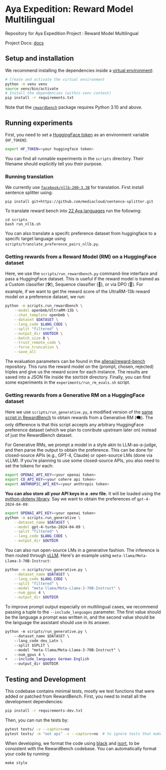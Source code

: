 # Aya Expedition: Reward Model Multilingual

Repository for Aya Expedition Project : Reward Model Multilingual

Project Docs: [docs](https://docs.google.com/document/d/11l7Mb60JMRpdJpp9-B7VjWOF4FshBdjzY0FDOTq9sMk/edit?usp=sharing)

## Setup and installation

We recommend installing the dependencies inside a [virtual environment](https://docs.python.org/3/library/venv.html):

```sh
# Create and activate the virtual environment
python -m venv venv
source venv/bin/activate
# Install the dependencies (within venv context)
pip install -r requirements.txt
```

Note that the [`rewardbench`](https://pypi.org/project/rewardbench/) package requires Python 3.10 and above.

## Running experiments

First, you need to set a [HuggingFace token](https://huggingface.co/settings/tokens) as an environment variable (`HF_TOKEN`):

```sh
export HF_TOKEN=<your huggingface token>
```

You can find all runnable experiments in the `scripts` directory.
Their filename should explicitly tell you their purpose. 

### Running translation

 We currently use [`facebook/nllb-200-3.3B`](https://huggingface.co/facebook/nllb-200-3.3B) for translation. First install sentence splitter using: 

 ```
 pip install git+https://github.com/mediacloud/sentence-splitter.git
 ```

 To translate reward bench into [22 Aya languages](https://arxiv.org/abs/2405.15032) run the following:

```  
cd scripts
bash run_nllb.sh
```

You can also translate a specifc preference dataset from huggingface to a specifc target language using `scripts/translate_preference_pairs_nllb.py`.

### Getting rewards from a Reward Model (RM) on a HuggingFace dataset

Here, we use the `scripts/run_rewardbench.py` command-line interface and pass a HuggingFace dataset.
This is useful if the reward model is trained as a Custom classifier (🛠️), Sequence classifier (🔢), or via DPO (🎯).
For example, if we want to get the reward score of the UltraRM-13b reward model on a preference dataset, we run:

```sh
python -m scripts.run_rewardbench \
    --model openbmb/UltraRM-13b \
    --chat_template openbmb \
    --dataset $DATASET \
    --lang_code $LANG_CODE \
    --split "filtered" \
    --output_dir $OUTDIR \
    --batch_size 8 \
    --trust_remote_code \
    --force_truncation \
    --save_all 
```

The evaluation parameters can be found in the [allenai/reward-bench](https://github.com/allenai/reward-bench/blob/main/scripts/configs/eval_configs.yaml) repository.
This runs the reward model on the (prompt, chosen, rejected) triples and give us the reward score for each instance.
The results are saved into a JSON file inside the `$OUTDIR` directory.
Finally, you can find some experiments in the `experiments/run_rm_evals.sh` script.

### Getting rewards from a Generative RM on a HuggingFace dataset

Here we use `scripts/run_generative.py`, a modified version of the [same script in RewardBench](https://github.com/allenai/reward-bench/blob/main/scripts/run_generative.py) to obtain rewards from a Generative RM (🗨️).
The only difference is that this script accepts any arbitrary HuggingFace preference dataset (which we plan to conribute upstream later on) instead of just the RewardBench dataset.

For Generative RMs, we prompt a model in a style akin to LLM-as-a-judge, and then parse the output to obtain the preference.
This can be done for closed-source APIs (e.g., GPT-4, Claude) or open-source LMs (done via vLLM).
If you're planning to use some closed-source APIs, you also need to set the tokens for each:

```sh
export OPENAI_API_KEY=<your openai token>
export CO_API_KEY=<your cohere api token>
export ANTHROPIC_API_KEY=<your anthropic token>
```

**You can also store all your API keys in a .env file.**
It will be loaded using the [python-dotenv library](https://github.com/theskumar/python-dotenv).
Say we want to obtain the preferences of `gpt-4-2024-04-09`:

```sh
export OPENAI_API_KEY=<your openai token>
python -m scripts.run_generative \
    --dataset_name $DATASET \
    --model gpt-4-turbo-2024-04-09 \
    --split "filtered" \
    --lang_code $LANG_CODE \
    --output_dir $OUTDIR 
```

You can also run open-source LMs in a generative fashion. 
The inference is then routed through [vLLM](https://github.com/vllm-project/vllm).
Here's an example using `meta-llama/Meta-Llama-3-70B-Instruct`:

```sh
python -m scripts/run_generative.py \
    --dataset_name $DATASET \
    --lang_code $LANG_CODE \
    --split "filtered" \
    --model "meta-llama/Meta-Llama-3-70B-Instruct" \
    --num_gpus 4 \
    --output_dir $OUTDIR
```

To improve prompt output especially on multilingual cases, we recommend passing a tuple to the `--include_languages` parameter.
The first value should be the language a prompt was written in, and the second value should be the language the assistant should use in its answer.

```diff
python -m scripts/run_generative.py \
    --dataset_name $DATASET \
    --lang_code deu_Latn \
    --split $SPLIT \
    --model "meta-llama/Meta-Llama-3-70B-Instruct" \
    --num_gpus 4 \
+   --include_languages German English
    --output_dir $OUTDIR
```


## Testing and Development

This codebase contains minimal tests, mostly we test functions that were added or patched from RewardBench.
First, you need to install all the development dependencies:

```sh
pip install -r requirements-dev.txt
```

Then, you can run the tests by:

```sh
pytest tests/ -v --capture=no
pytest tests/ -m "not api" -v --capture=no  # to ignore tests that make use of third-party APIs
```

When developing, we format the code using [black](https://black.readthedocs.io/en/stable/index.html) and [isort](https://pycqa.github.io/isort/), to be consistent with the RewardBench codebase.
You can automatically format your code by running:

```
make style
```